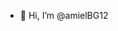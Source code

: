 - 👋 Hi, I’m @amielBG12

<!---
amielBG12/amielBG12 is a ✨ special ✨ repository because its `README.md` (this file) appears on your GitHub profile.
You can click the Preview link to take a look at your changes.
--->
